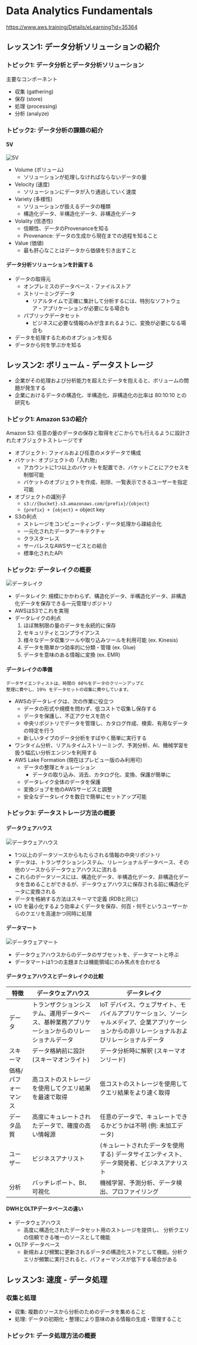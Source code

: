 # Data Analytics Fundamentals
https://www.aws.training/Details/eLearning?id=35364

## レッスン1: データ分析ソリューションの紹介
### トピック1: データ分析とデータ分析ソリューション
主要なコンポーネント
* 収集 (gathering)
* 保存 (store)
* 処理 (processing)
* 分析 (analyze)

### トピック2: データ分析の課題の紹介
#### 5V
![5V](5v.png "5V")

* Volume (ボリューム)
  * ソリューションが処理しなければならないデータの量
* Velocity (速度)
  * ソリューションにデータが入り通過していく速度
* Variety (多様性)
  * ソリューションが扱えるデータの種類
  * 構造化データ、半構造化データ、非構造化データ
* Volality (信憑性)
  * 信頼性、データのProvenanceを知る
  * Provenance: データの生成から現在までの過程を知ること
* Value (価値)
  * 最も肝心なことはデータから価値を引き出すこと

#### データ分析ソリューションを計画する
* データの取得元
  * オンプレミスのデータベース・ファイルストア
  * ストリーミングデータ
    * リアルタイムで正確に集計して分析するには、特別なソフトウェア・アプリケーションが必要になる場合も
  * パブリックデータセット
    * ビジネスに必要な情報のみが含まれるように、変換が必要になる場合も
* データを処理するためのオプションを知る
* データから何を学ぶかを知る

## レッスン2: ボリューム - データストレージ
* 企業がその処理および分析能力を超えたデータを抱えると、ボリュームの問題が発生する
* 企業におけるデータの構造化、半構造化、非構造化の比率は 80:10:10 との研究も

### トピック1: Amazon S3の紹介
Amazon S3: 任意の量のデータの保存と取得をどこからでも行えるように設計されたオブジェクトストレージです
* オブジェクト: ファイルおよび任意のメタデータで構成
* バケット: オブジェクトの「入れ物」
  * アカウントに1つ以上のバケットを配置でき、バケットごとにアクセスを制御可能
  * バケットのオブジェクトを作成、削除、一覧表示できるユーザーを指定可能
* オブジェクトの識別子
  * `s3://{bucket}.s3.amazonaws.com/{prefix}/{object}`
  * `{prefix} + {object}` = object key
* S3の利点
  * ストレージをコンピューティング・データ処理から疎結合化
  * 一元化されたデータアーキテクチャ
  * クラスターレス
  * サーバレスなAWSサービスとの結合
  * 標準化されたAPI

### トピック2: データレイクの概要
![データレイク](datalake.png "データレイク")

* データレイク: 規模にかかわらず、構造化データ、半構造化データ、非構造化データを保存できる一元管理リポジトリ
* AWSはS3でこれを実現
* データレイクの利点
  1. ほぼ無制限の量のデータを永続的に保存
  2. セキュリティとコンプライアンス
  3. 様々なデータ収集ツールや取り込みツールを利用可能 (ex. Kinesis)
  4. データを簡単かつ効率的に分類・管理 (ex. Glue)
  5. データを意味のある情報に変換 (ex. EMR)

#### データレイクの準備
```
データサイエンティストは、時間の 60％をデータのクリーンアップと
整理に費やし、19％ をデータセットの収集に費やしています。
```

* AWSのデータレイクは、次の作業に役立つ
  * データの形式や規模を問わず、低コストで収集し保存する
  * データを保護し、不正アクセスを防ぐ
  * 中央リポジトリでデータを管理し、カタログ作成、検索、有用なデータの特定を行う
  * 新しいタイプのデータ分析をすばやく簡単に実行する
 * ワンタイム分析、リアルタイムストリーミング、予測分析、AI、機械学習を扱う幅広い分析エンジンを利用する
* AWS Lake Formation (現在はプレビュー版のみ利用可)
  * データの整理とキュレーション
    * データの取り込み、消去、カタログ化、変換、保護が簡単に
  * データレイク全体のデータを保護
  * 変換ジョブを他のAWSサービスと調整
  * 安全なデータレイクを数日で簡単にセットアップ可能

### トピック3: データストレージ方法の概要
#### データウェアハウス
![データウェアハウス](datawarehouse.png "データウェアハウス")

* 1つ以上のデータソースからもたらされる情報の中央リポジトリ
* データは、トランザクションシステム、リレーショナルデータベース、その他のソースからデータウェアハウスに流れる
* これらのデータソースには、構造化データ、半構造化データ、非構造化データを含めることができるが、データウェアハウスに保存される前に構造化データに変換される
* データを格納する方法はスキーマで定義 (RDBと同じ)
* I/O を最小化するよう効率よくデータを保存、何百・何千というユーザーからのクエリを高速かつ同時に処理

#### データマート
![データウェアマート](datamart.png "データマート")

* データウェアハウスからのデータのサブセットを、データマートと呼ぶ
* データマートは1つの主題または機能領域にのみ焦点を合わせる

#### データウェアハウスとデータレイクの比較

| 特徴 | データウェアハウス | データレイク |
|--|--|--|
| データ | トランザクションシステム、運用データベース、基幹業務アプリケーションからのリレーショナルデータ | IoT デバイス、ウェブサイト、モバイルアプリケーション、ソーシャルメディア、企業アプリケーションからの非リレーショナルおよびリレーショナルデータ |
| スキーマ | データ格納前に設計 (スキーマオンライト) | データ分析時に解釈 (スキーマオンリード)
| 価格/ パフォーマンス | 高コストのストレージを使用してクエリ結果を最速で取得 | 低コストのストレージを使用してクエリ結果をより速く取得 |
| データ品質 | 高度にキュレートされたデータで、確度の高い情報源 | 任意のデータで、キュレートできるかどうかは不明 (例: 未加工データ) |
| ユーザー | ビジネスアナリスト | (キュレートされたデータを使用する) データサイエンティスト、データ開発者、ビジネスアナリスト | 
| 分析 | バッチレポート、BI、可視化 | 機械学習、予測分析、データ検出、プロファイリング |

#### DWHとOLTPデータベースの違い
* データウェアハウス
  * 高度に構造化されたデータセット用のストレージを提供し、
    分析クエリの信頼できる唯一のソースとして機能
* OLTP データベース
  * 新規および頻繁に更新されるデータの構造化ストアとして機能。分析クエリが頻繁に実行されると、パフォーマンスが低下する場合がある

## レッスン3: 速度 - データ処理
### 収集と処理
* 収集: 複数のソースから分析のためのデータを集めること
* 処理: データの初期化・整理により意味のある情報の生成・管理すること

### トピック1: データ処理方法の概要

